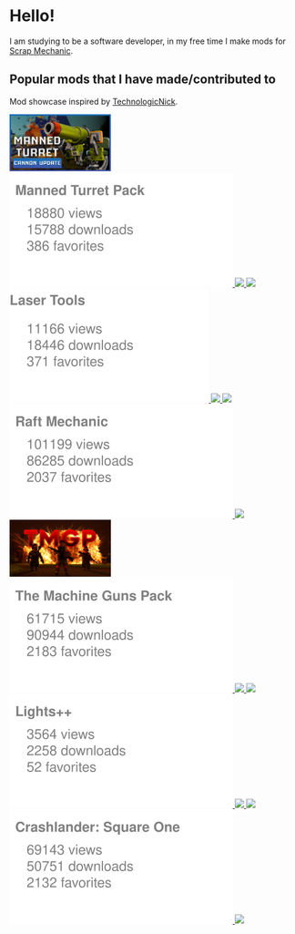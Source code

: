 # Hello!
I am studying to be a software developer, in my free time I make mods for [Scrap Mechanic](https://store.steampowered.com/app/387990).


## Popular mods that I have made/contributed to
Mod showcase inspired by [TechnologicNick](https://github.com/TechnologicNick/TechnologicNick).
<div>
        <a href="https://github.com/Vajdani/SM-Manned-Turret-Pack" target="_blank">
                <img src="https://raw.githubusercontent.com/Vajdani/SM-Manned-Turret-Pack/refs/heads/master/preview.jpg" width="178"/>
                <a href="https://steamcommunity.com/sharedfiles/filedetails/?id=3107290429" target="_blank">
                        <img src="workshop-data/3107290429.svg"/>
                        <img src="https://store.steampowered.com/favicon.ico" width="36"/>
                </a>
        </a>
        <a href="https://github.com/Vajdani/SM-Laser-Tools" target="_blank">
                <img src="https://raw.githubusercontent.com/Vajdani/SM-Laser-Tools/refs/heads/main/preview.jpg" width="178"/>
                <a href="https://steamcommunity.com/sharedfiles/filedetails/?id=2843905833" target="_blank">
                        <img src="workshop-data/2843905833.svg"/>
                        <img src="https://store.steampowered.com/favicon.ico" width="36"/>
                </a>
        </a>
        <a href="https://github.com/Vajdani/Raft-Mechanic-Game-Mode" target="_blank">
                <img src="https://raw.githubusercontent.com/Vajdani/Raft-Mechanic-Game-Mode/refs/heads/main/preview.jpg" width="178"/>
                <a href="https://steamcommunity.com/sharedfiles/filedetails/?id=2807590049" target="_blank">
                        <img src="workshop-data/2807590049.svg"/>
                        <img src="https://store.steampowered.com/favicon.ico" width="36"/>
                </a>
        </a>
        <a href="https://github.com/DriVVer/TheMachineGunPack" target="_blank">
                <img src="https://raw.githubusercontent.com/DriVVer/TheMachineGunPack/refs/heads/main/preview.jpg" width="178"/>
                <a href="https://steamcommunity.com/sharedfiles/filedetails/?id=1903792337" target="_blank">
                        <img src="workshop-data/1903792337.svg"/>
                        <img src="https://store.steampowered.com/favicon.ico" width="36"/>
                </a>
        </a>
        <a href="https://github.com/Vajdani/SM-LightsPlusPlus" target="_blank">
                <img src="https://raw.githubusercontent.com/Vajdani/SM-LightsPlusPlus/refs/heads/master/preview.jpg" width="178"/>
                <a href="https://steamcommunity.com/sharedfiles/filedetails/?id=3418889979" target="_blank">
                        <img src="workshop-data/3418889979.svg"/>
                        <img src="https://store.steampowered.com/favicon.ico" width="36"/>
                </a>
        </a>
        <a href="https://steamcommunity.com/sharedfiles/filedetails/?id=3113900342" target="_blank">
                <img src="https://images.steamusercontent.com/ugc/2294085088818834798/51B6D100CFC1CEFC5D5BCEFC5F6C4E3CF10A56AD/" width="178"/>
                <a href="https://steamcommunity.com/sharedfiles/filedetails/?id=3113900342" target="_blank">
                        <img src="workshop-data/3113900342.svg"/>
                        <img src="https://store.steampowered.com/favicon.ico" width="36"/>
                </a>
        </a>
</div>